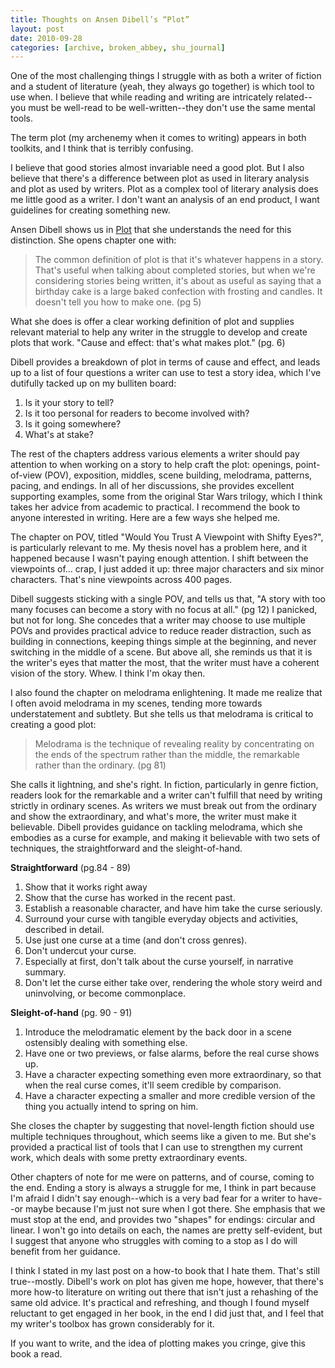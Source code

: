 ```yaml
---
title: Thoughts on Ansen Dibell’s “Plot”
layout: post
date: 2010-09-28
categories: [archive, broken_abbey, shu_journal]
---
```


One of the most challenging things I struggle with as both a writer of fiction
and a student of literature (yeah, they always go together) is which tool to use
when. I believe that while reading and writing are intricately related--you must
be well-read to be well-written--they don't use the same mental tools.

The term plot (my archenemy when it comes to writing) appears in both toolkits,
and I think that is terribly confusing.

I believe that good stories almost invariable need a good plot. But I also
believe that there's a difference between plot as used in literary analysis and
plot as used by writers. Plot as a complex tool of literary analysis does me
little good as a writer. I don't want an analysis of an end product, I want
guidelines for creating something new.

Ansen Dibell shows us in [Plot](http://amzn.to/crztiv) that she understands the
need for this distinction. She opens chapter one with:

> The common definition of plot is that it's whatever happens in a story. That's
> useful when talking about completed stories, but when we're considering
> stories being written, it's about as useful as saying that a birthday cake is
> a large baked confection with frosting and candles. It doesn't tell you how to
> make one. (pg 5)

What she does is offer a clear working definition of plot and supplies relevant
material to help any writer in the struggle to develop and create plots that
work. "Cause and effect: that's what makes plot." (pg. 6)

Dibell provides a breakdown of plot in terms of cause and effect, and leads up
to a list of four questions a writer can use to test a story idea, which I've
dutifully tacked up on my bulliten board:

1.  Is it your story to tell?
2.  Is it too personal for readers to become involved with?
3.  Is it going somewhere?
4.  What's at stake?

The rest of the chapters address various elements a writer should pay attention
to when working on a story to help craft the plot: openings, point-of-view
(POV), exposition, middles, scene building, melodrama, patterns, pacing, and
endings. In all of her discussions, she provides excellent supporting examples,
some from the original Star Wars trilogy, which I think takes her advice from
academic to practical. I recommend the book to anyone interested in writing.
Here are a few ways she helped me.

The chapter on POV, titled "Would You Trust A Viewpoint with Shifty Eyes?", is
particularly relevant to me. My thesis novel has a problem here, and it happened
because I wasn't paying enough attention. I shift between the viewpoints of...
crap, I just added it up: three major characters and six minor characters.
That's nine viewpoints across 400 pages.

Dibell suggests sticking with a single POV, and tells us that, "A story with too
many focuses can become a story with no focus at all." (pg 12) I panicked, but
not for long. She concedes that a writer may choose to use multiple POVs and
provides practical advice to reduce reader distraction, such as building in
connections, keeping things simple at the beginning, and never switching in the
middle of a scene. But above all, she reminds us that it is the writer's eyes
that matter the most, that the writer must have a coherent vision of the story.
Whew. I think I'm okay then.

I also found the chapter on melodrama enlightening. It made me realize that I
often avoid melodrama in my scenes, tending more towards understatement and
subtlety. But she tells us that melodrama is critical to creating a good plot:

> Melodrama is the technique of revealing reality by concentrating on the ends
> of the spectrum rather than the middle, the remarkable rather than the
> ordinary. (pg 81)

She calls it lightning, and she's right. In fiction, particularly in genre
fiction, readers look for the remarkable and a writer can't fulfill that need by
writing strictly in ordinary scenes. As writers we must break out from the
ordinary and show the extraordinary, and what's more, the writer must make it
believable. Dibell provides guidance on tackling melodrama, which she embodies
as a curse for example, and making it believable with two sets of techniques,
the straightforward and the sleight-of-hand.

**Straightforward** (pg.84 - 89)

1.  Show that it works right away
2.  Show that the curse has worked in the recent past.
3.  Establish a reasonable character, and have him take the curse seriously.
4.  Surround your curse with tangible everyday objects and activities, described
    in detail.
5.  Use just one curse at a time (and don't cross genres).
6.  Don't undercut your curse.
7.  Especially at first, don't talk about the curse yourself, in narrative
    summary.
8.  Don't let the curse either take over, rendering the whole story weird and
    uninvolving, or become commonplace.

**Sleight-of-hand** (pg. 90 - 91)

1.  Introduce the melodramatic element by the back door in a scene ostensibly
    dealing with something else.
2.  Have one or two previews, or false alarms, before the real curse shows up.
3.  Have a character expecting something even more extraordinary, so that when
    the real curse comes, it'll seem credible by comparison.
4.  Have a character expecting a smaller and more credible version of the thing
    you actually intend to spring on him.

She closes the chapter by suggesting that novel-length fiction should use
multiple techniques throughout, which seems like a given to me. But she's
provided a practical list of tools that I can use to strengthen my current work,
which deals with some pretty extraordinary events.

Other chapters of note for me were on patterns, and of course, coming to the
end. Ending a story is always a struggle for me, I think in part because I'm
afraid I didn't say enough--which is a very bad fear for a writer to have--or
maybe because I'm just not sure when I got there. She emphasis that we must stop
at the end, and provides two "shapes" for endings: circular and linear. I won't
go into details on each, the names are pretty self-evident, but I suggest that
anyone who struggles with coming to a stop as I do will benefit from her
guidance.

I think I stated in my last post on a how-to book that I hate them. That's still
true--mostly. Dibell's work on plot has given me hope, however, that there's
more how-to literature on writing out there that isn't just a rehashing of the
same old advice. It's practical and refreshing, and though I found myself
reluctant to get engaged in her book, in the end I did just that, and I feel
that my writer's toolbox has grown considerably for it.

If you want to write, and the idea of plotting makes you cringe, give this book
a read.

